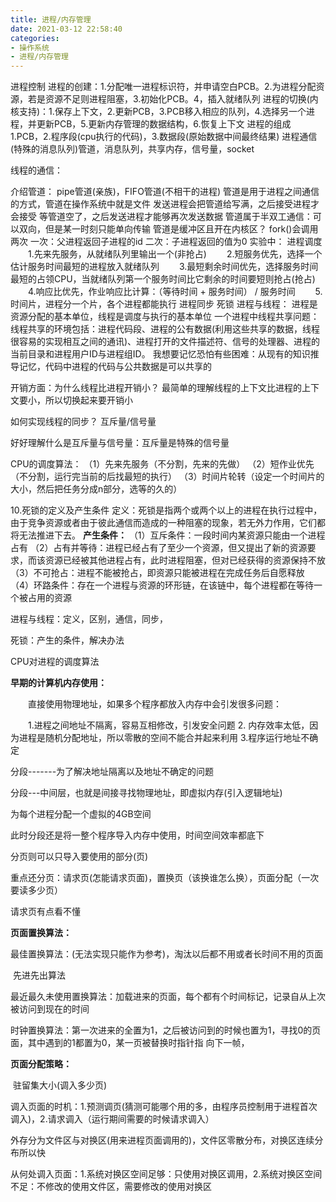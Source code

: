 ```yaml
---
title: 进程/内存管理
date: 2021-03-12 22:58:40
categories: 
- 操作系统
- 进程/内存管理
---
```

进程控制
	进程的创建：1.分配唯一进程标识符，并申请空白PCB。2.为进程分配资源，若是资源不足则进程阻塞，3.初始化PCB。4，插入就绪队列
	进程的切换(内核支持)：1.保存上下文，2.更新PCB，3.PCB移入相应的队列，4.选择另一个进程，并更新PCB，5.更新内存管理的数据结构，6.恢复上下文
进程的组成
	1.PCB，2.程序段(cpu执行的代码)，3.数据段(原始数据中间最终结果)
进程通信
	(特殊的消息队列)管道，消息队列，共享内存，信号量，socket

线程的通信：
	

介绍管道：
	pipe管道(亲族)，FIFO管道(不相干的进程)
	管道是用于进程之间通信的方式，管道在操作系统中就是文件
	发送进程会把管道给写满，之后接受进程才会接受
	等管道空了，之后发送进程才能够再次发送数据
	管道属于半双工通信：可以双向，但是某一时刻只能单向传输
	管道是缓冲区且开在内核区？
	fork()会调用两次
	一次：父进程返回子进程的id
	二次：子进程返回的值为0
	实验中：
进程调度
　　1.先来先服务，从就绪队列里输出一个(非抢占)
　　2.短服务优先，选择一个估计服务时间最短的进程放入就绪队列
　　3.最短剩余时间优先，选择服务时间最短的占领CPU，当就绪队列第一个服务时间比它剩余的时间要短则抢占(抢占)
　　4.响应比优先，作业响应比计算：（等待时间 + 服务时间） / 服务时间
　　5.时间片，进程分一个片，各个进程都能执行
进程同步
死锁
进程与线程：
	进程是资源分配的基本单位，线程是调度与执行的基本单位
一个进程中线程共享问题：
			线程共享的环境包括：进程代码段、进程的公有数据(利用这些共享的数据，线程很容易的实现相互之间的通讯)、进程打开的文件描述符、信号的处理器、进程的当前目录和进程用户ID与进程组ID。
我想要记忆恐怕有些困难：从现有的知识推导记忆，代码中进程的代码与公共数据是可以共享的

开销方面：为什么线程比进程开销小？
最简单的理解线程的上下文比进程的上下文要小，所以切换起来要开销小

如何实现线程的同步？
	互斥量/信号量

好好理解什么是互斥量与信号量：互斥量是特殊的信号量

CPU的调度算法：
	（1）先来先服务（不分割，先来的先做）
（2）短作业优先（不分割，运行完当前的后找最短的执行）
（3）时间片轮转（设定一个时间片的大小，然后把任务分成n部分，选等的久的）

10.死锁的定义及产生条件
定义：死锁是指两个或两个以上的进程在执行过程中，由于竞争资源或者由于彼此通信而造成的一种阻塞的现象，若无外力作用，它们都将无法推进下去。
**产生条件：**
（1）互斥条件：一段时间内某资源只能由一个进程占有
（2）占有并等待：进程已经占有了至少一个资源，但又提出了新的资源要求，而该资源已经被其他进程占有，此时进程阻塞，但对已经获得的资源保持不放
（3）不可抢占：进程不能被抢占，即资源只能被进程在完成任务后自愿释放
（4）环路条件：存在一个进程与资源的环形链，在该链中，每个进程都在等待一个被占用的资源

进程与线程：定义，区别，通信，同步，

死锁：产生的条件，解决办法

CPU对进程的调度算法

**早期的计算机内存使用：**

　　直接使用物理地址，如果多个程序都放入内存中会引发很多问题：

　　1.进程之间地址不隔离，容易互相修改，引发安全问题 2. 内存效率太低，因为进程是随机分配地址，所以零散的空间不能合并起来利用 3.程序运行地址不确定

 

分段-------为了解决地址隔离以及地址不确定的问题

分段---中间层，也就是间接寻找物理地址，即虚拟内存(引入逻辑地址)

为每个进程分配一个虚拟的4GB空间

此时分段还是将一整个程序导入内存中使用，时间空间效率都底下

 

分页则可以只导入要使用的部分(页)

重点还分页：请求页(怎能请求页面)，置换页（该换谁怎么换），页面分配（一次要读多少页）

请求页有点看不懂

**页面置换算法：**

​		最佳置换算法：(无法实现只能作为参考)，淘汰以后都不用或者长时间不用的页面

​		先进先出算法

​		最近最久未使用置换算法：加载进来的页面，每个都有个时间标记，记录自从上次被访问到现在的时间

​		时钟置换算法：第一次进来的全置为1，之后被访问到的时候也置为1，寻找0的页面，其中遇到的1都置为0，某一页被替换时指针指									向下一帧，

**页面分配策略：**

​	驻留集大小(调入多少页)

​	调入页面的时机：1.预测调页(猜测可能哪个用的多，由程序员控制用于进程首次调入)，2.请求调入（运行期间需要的时候请求调入）

​									外存分为文件区与对换区(用来进程页面调用的)，文件区零散分布，对换区连续分布所以快

​	从何处调入页面：1.系统对换区空间足够：只使用对换区调用，2.系统对换区空间不足：不修改的使用文件区，需要修改的使用对换区